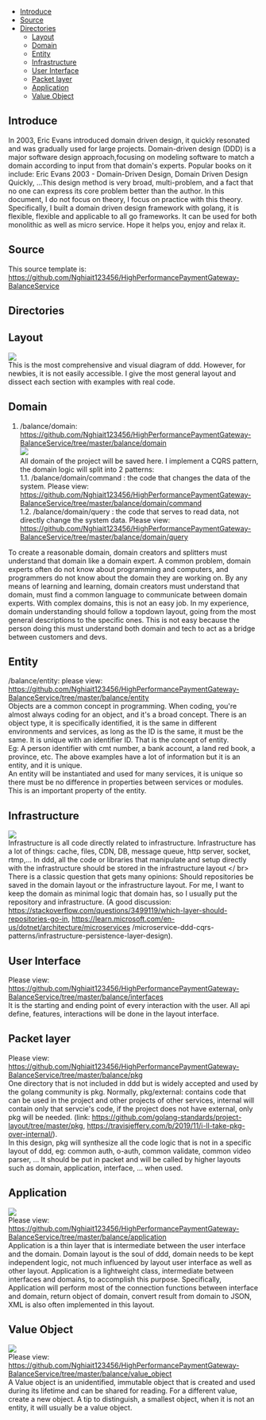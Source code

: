- [Introduce](#Introduce)
- [Source](#Source)
- [Directories](#Directories)
  - [Layout](#Layout)
  - [Domain](#Domain)
  - [Entity](#Enity)
  - [Infrastructure](#Infrastructure)
  - [User Interface](#UserInterface)
  - [Packet layer](#PacketLayer)
  - [Application](#Application)
  - [Value Object](#ValueObject)

    


## Introduce <a name="Introduce"></a>
In 2003, Eric Evans introduced domain driven design, it quickly resonated and was gradually used for large projects. Domain-driven design (DDD) is a major software design approach,focusing on modeling software to match a domain according to input from that domain's experts. Popular books on it include: Eric Evans 2003 - Domain-Driven Design, Domain Driven Design Quickly, ...This design method is very broad, multi-problem, and a fact that no one can express its core problem better than the author. In this document, I do not focus on theory, I focus on practice with this theory. Specifically, I built a domain driven design framework with golang, it is flexible, flexible and applicable to all go frameworks. It can be used for both monolithic as well as micro service. Hope it helps you, enjoy and relax it. </br>

## Source <a name="Source"></a>
This source template is: https://github.com/Nghiait123456/HighPerformancePaymentGateway-BalanceService </br>

## Directories <a name="Directories"></a>
## Layout <a name="Layout"></a>
![](img/layout_ddd.png) </br>
This is the most comprehensive and visual diagram of ddd. However, for newbies, it is not easily accessible. I give the most general layout and dissect each section with examples with real code. </br>

## Domain <a name="Domain"></a>
1) /balance/domain: https://github.com/Nghiait123456/HighPerformancePaymentGateway-BalanceService/tree/master/balance/domain </br>
![](img/cqrs.png) </br>
All domain of the project will be saved here. I implement a CQRS pattern, the domain logic will split into 2 patterns: </br>
1.1. /balance/domain/command : the code that changes the data of the system. Please view: https://github.com/Nghiait123456/HighPerformancePaymentGateway-BalanceService/tree/master/balance/domain/command </br>
1.2. /balance/domain/query : the code that serves to read data, not directly change the system data. Please view: https://github.com/Nghiait123456/HighPerformancePaymentGateway-BalanceService/tree/master/balance/domain/query </br>

To create a reasonable domain, domain creators and splitters must understand that domain like a domain expert. A common problem, domain experts often do not know about programming and computers, and programmers do not know about the domain they are working on. By any means of learning and learning, domain creators must understand that domain, must find a common language to communicate between domain experts. With complex domains, this is not an easy job. In my experience, domain understanding should follow a topdown layout, going from the most general descriptions to the specific ones. This is not easy because the person doing this must understand both domain and tech to act as a bridge between customers and devs. </br>

## Entity <a name="Enity"></a>
/balance/entity: please view: https://github.com/Nghiait123456/HighPerformancePaymentGateway-BalanceService/tree/master/balance/entity </br>
Objects are a common concept in programming. When coding, you're almost always coding for an object, and it's a broad concept. There is an object type, it is specifically identified, it is the same in different environments and services, as long as the ID is the same, it must be the same. It is unique with an identifier ID. That is the concept of entity. </br>
Eg: A person identifier with cmt number, a bank account, a land red book, a province, etc. The above examples have a lot of information but it is an entity, and it is unique. </br>
An entity will be instantiated and used for many services, it is unique so there must be no difference in properties between services or modules. This is an important property of the entity. </br>


## Infrastructure <a name="Infrastructure"></a>
![](img/infra.png) </br>
Infrastructure is all code directly related to infrastructure. Infrastructure has a lot of things: cache, files, CDN, DB, message queue, http server, socket, rtmp,... In ddd, all the code or libraries that manipulate and setup directly with the infrastructure should be stored in the infrastructure layout </ br>
There is a classic question that gets many opinions: Should repositories be saved in the domain layout or the infrastructure layout. For me, I want to keep the domain as minimal logic that domain has, so I usually put the repository and infrastructure. (A good discussion: https://stackoverflow.com/questions/3499119/which-layer-should-repositories-go-in, https://learn.microsoft.com/en-us/dotnet/architecture/microservices /microservice-ddd-cqrs-patterns/infrastructure-persistence-layer-design). <br>


## User Interface <a name="UserInterface"></a>
Please view: https://github.com/Nghiait123456/HighPerformancePaymentGateway-BalanceService/tree/master/balance/interfaces </br>
It is the starting and ending point of every interaction with the user. All api define, features, interactions will be done in the layout interface. </br>


## Packet layer <a name="PacketLayer"></a>
Please view: https://github.com/Nghiait123456/HighPerformancePaymentGateway-BalanceService/tree/master/balance/pkg </br>
One directory that is not included in ddd but is widely accepted and used by the golang community is pkg. Normally, pkg/external: contains code that can be used in the project and other projects of other services, internal will contain only that servcie's code, if the project does not have external, only pkg will be needed. (link: https://github.com/golang-standards/project-layout/tree/master/pkg, https://travisjeffery.com/b/2019/11/i-ll-take-pkg-over-internal/). </br>
In this design, pkg will synthesize all the code logic that is not in a specific layout of ddd, eg: common auth, o-auth, common validate, common video parser, ... It should be put in packet and will be called by higher layouts such as domain, application, interface, ... when used. </br>


## Application <a name="Application"></a>
![](img/application.png) </br>
Please view: https://github.com/Nghiait123456/HighPerformancePaymentGateway-BalanceService/tree/master/balance/application </br>
Application is a thin layer that is intermediate between the user interface and the domain. Domain layout is the soul of ddd, domain needs to be kept independent logic, not much influenced by layout user interface as well as other layout. Application is a lightweight class, intermediate between interfaces and domains, to accomplish this purpose. Specifically, Application will perform most of the connection functions between interface and domain, return object of domain, convert result from domain to JSON, XML is also often implemented in this layout. </br>


## Value Object <a name="ValueObject"></a>
![](img/value_object.png) </br>
Please view: https://github.com/Nghiait123456/HighPerformancePaymentGateway-BalanceService/tree/master/balance/value_object </br>
A Value object is an unidentified, immutable object that is created and used during its lifetime and can be shared for reading. For a different value, create a new object. A tip to distinguish, a smallest object, when it is not an entity, it will usually be a value object. </br>
